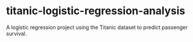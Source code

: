 # titanic-logistic-regression-analysis
A logistic regression project using the Titanic dataset to predict passenger survival.

